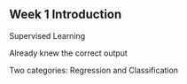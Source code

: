 Week 1 Introduction
-----
Supervised Learning

Already knew the correct output 

Two categories: Regression and Classification

